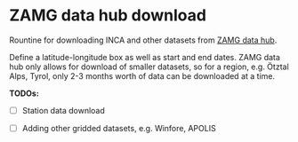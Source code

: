# ZAMG data hub download
Rountine for downloading INCA and other datasets from [ZAMG data hub](https://data.hub.zamg.ac.at/).

Define a latitude-longitude box as well as start and end dates. ZAMG data hub only allows for download of smaller datasets, so for a region, e.g. Ötztal Alps, Tyrol, only 2-3 months worth of data can be downloaded at a time.


**TODOs:**

-[ ] Station data download
-[ ] Adding other gridded datasets, e.g. Winfore, APOLIS


